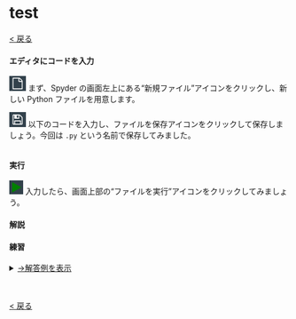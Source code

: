 # test

[< 戻る](../)





#### エディタにコードを入力

![img](assets/_newfile.png)
まず、Spyder の画面左上にある“新規ファイル”アイコンをクリックし、新しい Python ファイルを用意します。

![img](assets/_savefile.png)
以下のコードを入力し、ファイルを保存アイコンをクリックして保存しましょう。今回は `.py` という名前で保存してみました。

```python

```



#### 実行

![img](assets/_jikkou.png)
入力したら、画面上部の“ファイルを実行”アイコンをクリックしてみましょう。



#### 解説



#### 練習



<details><summary><u>→解答例を表示</u></summary><blockquote><span class="md-text">
まずはフローチャートを考えてみましょう。
以下は「if」「elif」「else」を使った場合のフローチャートと、「if」だけを使って条件式に「and」を用いた場合の２通りのフローチャートの例です。
どちらでも実行結果は同じですが、この例の場合は and は使わずに書いた方がすっきりするかもしれません。
[![image-20210506144303659](assets/image-20210506144303659.png)](#)  [![image-20210506144336651](assets/image-20210506144336651.png)](#)
<br>このフローチャート（左）を元に、elif を使ってコードを書いていきます。
<pre><code class="python">print("身長(cm)を入力し、リターンキーを押してください。")
h = input()
f_h = float(h) \* 0.01                # h は str型なので、float型に変換。ついでにメートルに変換
print("体重を入力し、リターンキーを押してください。")
w = input()
f_w = float(w)                       # w は str型なので、float型に変換
<br>bmi = f_w / (f_h \* f_h)
print("BMI値は", bmi, "です。")
<br>if bmi < 18.5:
    print("痩せです。")
elif bmi < 25:
    print("普通です。")
else:
    print("肥満です。")</code></pre>
<hr></span></blockquote></details>



　

[< 戻る](../)